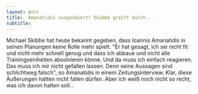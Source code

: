 ```yaml
---
layout: post
title:  Amanatidis suspendiert! Skibbe greift durch...
subtitle:  
---
```


Michael Skibbe hat heute bekannt gegeben, dass Ioannis Amanatidis in seinen Planungen keine Rolle mehr spielt. "Er hat gesagt, ich sei nicht fit und nicht mehr schnell genug und dass ich abbaue und nicht alle Trainingseinheiten absolvieren könne. Und da muss ich einfach reagieren. Das muss ich mir nicht gefallen lassen. Denn seine Aussagen sind schlichtweg falsch", so Amanatidis in einem Zeitungsinterview. Klar, diese Äußerungen hätten nicht fallen dürfen. Aber ich weiß noch nicht so recht, was ich davon halten soll...


